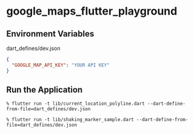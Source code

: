 # google_maps_flutter_playground

## Environment Variables

dart_defines/dev.json
```json
{
  "GOOGLE_MAP_API_KEY": "YOUR API KEY"
}
```

## Run the Application

```console
% flutter run -t lib/current_location_polyline.dart --dart-define-from-file=dart_defines/dev.json
```

```console
% flutter run -t lib/shaking_marker_sample.dart --dart-define-from-file=dart_defines/dev.json
```

